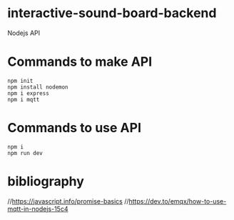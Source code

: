 # interactive-sound-board-backend
Nodejs API 

# Commands to make API 
    npm init 
    npm install nodemon 
    npm i express 
    npm i mqtt 


# Commands to use API
    npm i 
    npm run dev 

# bibliography
//https://javascript.info/promise-basics
//https://dev.to/emqx/how-to-use-mqtt-in-nodejs-15c4
